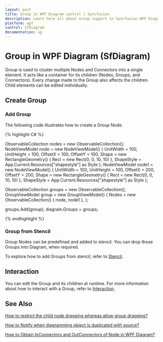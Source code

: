 ```yaml
---
layout: post
title: Group in WPF Diagram control | Syncfusion
description: Learn here all about Group support in Syncfusion WPF Diagram (SfDiagram) control, its elements and more.
platform: wpf
control: SfDiagram
documentation: ug
---
```


# Group in WPF Diagram (SfDiagram)

Group is used to cluster multiple Nodes and Connectors into a single element. It acts like a container for its children (Nodes, Groups, and Connectors). Every change made to the Group also affects the children. Child elements can be edited individually.

## Create Group

### Add Group

The following code illustrates how to create a Group Node.

{% highlight C# %}

ObservableCollection<NodeViewModel> nodes = new ObservableCollection<NodeViewModel>();
NodeViewModel node = new NodeViewModel()
{
	UnitWidth = 100,
	UnitHeight = 100,
	OffsetX = 100,
	OffsetY = 100,
	Shape = new RectangleGeometry() { Rect = new Rect(0, 0, 10, 10) },
	ShapeStyle = App.Current.Resources["shapestyle"] as Style
};
NodeViewModel node1 = new NodeViewModel()
{
	UnitWidth = 100,
	UnitHeight = 100,
	OffsetX = 200,
	OffsetY = 200,
	Shape = new RectangleGeometry() { Rect = new Rect(0, 0, 10, 10) },
	ShapeStyle = App.Current.Resources["shapestyle"] as Style
};

ObservableCollection<GroupViewModel> groups = new ObservableCollection<GroupViewModel>();
GroupViewModel group = new GroupViewModel()
{
	Nodes = new ObservableCollection<NodeViewModel>()
	{
		node,
		node1
	},
};

groups.Add(group);
diagram.Groups = groups;

{% endhighlight %}

### Group from Stencil

Group Nodes can be predefined and added to stencil. You can drop those Groups into Diagram, when required. 

To explore how to add Groups from stencil, refer to [Stencil](https://help.syncfusion.com/wpf/diagram/stencil/stencil).

## Interaction

You can edit the Group and its children at runtime. For more information about how to interact with a Group, refer to [Interaction](/wpf/diagram/interaction "Interaction").

## See Also
 
[How to restrict the child node dragging whereas allow group dragging?](https://www.syncfusion.com/kb/11462/how-to-restrict-the-child-node-dragging-whereas-allow-group-dragging-in-wpf)

[How to Notify when diagramming object is duplicated with source?](https://support.syncfusion.com/kb/article/6268/how-to-notify-when-diagramming-object-is-duplicated-with-source-in-wpf-diagram-sfdiagram)

[How to Obtain InConnectors and OutConnectors of Node in WPF Diagram?](https://support.syncfusion.com/kb/article/18250/how-to-obtain-inconnectors-and-outconnectors-of-node-in-wpf-diagram)